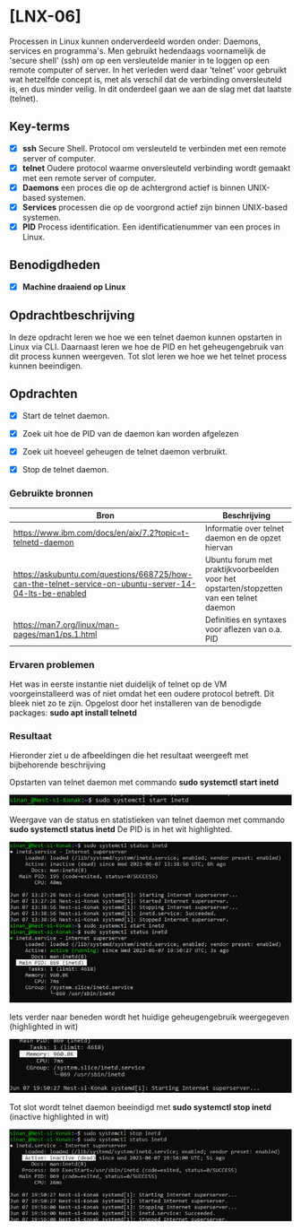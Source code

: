 # [LNX-06]

Processen in Linux kunnen onderverdeeld worden onder: Daemons, services en programma's.
Men gebruikt hedendaags voornamelijk de 'secure shell' (ssh) om op een versleutelde manier in te loggen op een remote computer of server. In het verleden werd daar 'telnet' voor gebruikt wat hetzelfde concept is, met als verschil dat de verbinding onversleuteld is, en dus minder veilig. In dit onderdeel gaan we aan de slag met dat laatste (telnet).

 

## Key-terms

- [x] <strong>ssh</strong> Secure Shell. Protocol om versleuteld te verbinden met een remote server of computer.
- [x] <strong>telnet</strong> Oudere protocol waarme onversleuteld verbinding wordt gemaakt met een remote server of computer.
- [x] <strong>Daemons</strong> een proces die op de achtergrond actief is binnen UNIX-based systemen.
- [x] <strong>Services</strong> processen die op de voorgrond actief zijn binnen UNIX-based systemen.
- [x] <strong>PID</strong> Process identification. Een identificatienummer van een proces in Linux.

## Benodigdheden

- [x] <strong>Machine draaiend op Linux</strong> 


## Opdrachtbeschrijving

In deze opdracht leren we hoe we een telnet daemon kunnen opstarten in Linux via CLI. Daarnaast leren we hoe de PID en het geheugengebruik van dit process kunnen weergeven. Tot slot leren we hoe we het telnet process kunnen beeindigen. 


## Opdrachten

- [x] Start de telnet daemon.
- [x] Zoek uit hoe de PID van de daemon kan worden afgelezen
- [x] Zoek uit hoeveel geheugen de telnet daemon verbruikt. 
- [x] Stop de telnet daemon.


### Gebruikte bronnen

| Bron      | Beschrijving |
| ----------- | ----------- |
| https://www.ibm.com/docs/en/aix/7.2?topic=t-telnetd-daemon  | Informatie over telnet daemon en de opzet hiervan |
| https://askubuntu.com/questions/668725/how-can-the-telnet-service-on-ubuntu-server-14-04-lts-be-enabled | Ubuntu forum met praktijkvoorbeelden voor het opstarten/stopzetten van een telnet daemon |
| https://man7.org/linux/man-pages/man1/ps.1.html | Definities en syntaxes voor aflezen van o.a. PID |


### Ervaren problemen

Het was in eerste instantie niet duidelijk of telnet op de VM voorgeinstalleerd was of niet omdat het een oudere protocol betreft. Dit bleek niet zo te zijn. Opgelost door het installeren van de benodigde packages: **sudo apt install telnetd** 


### Resultaat
Hieronder ziet u de afbeeldingen die het resultaat weergeeft met bijbehorende beschrijving

Opstarten van telnet daemon met commando **sudo systemctl start inetd**

![LNX-06-ex1](../00_includes/LNX-06/LNX-06-ex1.png)

Weergave van de status en statistieken van telnet daemon met commando **sudo systemctl status inetd** De PID is in het wit highlighted.

![LNX-06-ex2](../00_includes/LNX-06/LNX-06-ex2.png)

Iets verder naar beneden wordt het huidige geheugengebruik weergegeven (highlighted in wit)

![LNX-06-ex3](../00_includes/LNX-06/LNX-06-ex3.png)

Tot slot wordt telnet daemon beeindigd met **sudo systemctl stop inetd** (inactive highlighted in wit)

![LNX-06-ex4](../00_includes/LNX-06/LNX-06-ex4.png)